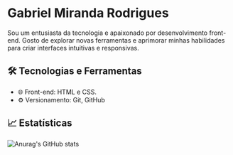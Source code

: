 # Gabriel Miranda Rodrigues

Sou um entusiasta da tecnologia e apaixonado por desenvolvimento front-end. Gosto de explorar novas ferramentas e aprimorar minhas habilidades para criar interfaces intuitivas e responsivas.

## 🛠️ Tecnologias e Ferramentas
- 🌐 Front-end: HTML e CSS.
- ⚙️ Versionamento: Git, GitHub

## 📈 Estatísticas
![Anurag's GitHub stats](https://github-readme-stats.vercel.app/api?username=gmrstack&show_icons=true&theme=transparent)
